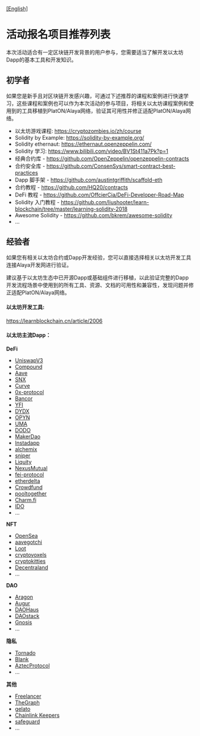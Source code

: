 [[English]](https://github.com/AlayaNetwork/Developer-Events/blob/main/Recommended%20Projects%20for%20the%20Event.md)

# 活动报名项目推荐列表

本次活动适合有一定区块链开发背景的用户参与，您需要适当了解开发以太坊Dapp的基本工具和开发知识。

## 初学者

如果您是新手且对区块链开发感兴趣，可通过下述推荐的课程和案例进行快速学习，这些课程和案例也可以作为本次活动的参与项目，将相关以太坊课程案例和使用到的工具移植到PlatON/Alaya网络，验证其可用性并修正适配PlatON/Alaya网络。

- 以太坊游戏课程: https://cryptozombies.io/zh/course
- Solidity by Example: https://solidity-by-example.org/
- Solidity ethernaut: https://ethernaut.openzeppelin.com/
- Solidity 学习: https://www.bilibili.com/video/BV1St411a7Pk?p=1
- 经典合约库 - https://github.com/OpenZeppelin/openzeppelin-contracts
- 合约安全库 - https://github.com/ConsenSys/smart-contract-best-practices
- Dapp 脚手架 - https://github.com/austintgriffith/scaffold-eth
- 合约教程 - https://github.com/HQ20/contracts
- DeFi 教程 - https://github.com/OffcierCia/DeFi-Developer-Road-Map
- Solidity 入门教程 - https://github.com/liushooter/learn-blockchain/tree/master/learning-solidity-2018
- Awesome Solidity - https://github.com/bkrem/awesome-solidity
- ...



## 经验者

如果您有相关以太坊合约或Dapp开发经验，您可以直接选择相关以太坊开发工具连接Alaya开发网进行验证。

建议基于以太坊生态中已开源Dapp或基础组件进行移植，以此验证完整的Dapp开发流程场景中使用到的所有工具、资源、文档的可用性和兼容性，发现问题并修正适配PlatON/Alaya网络。

#### **以太坊开发工具:**

https://learnblockchain.cn/article/2006  


#### 以太坊主流Dapp：

**DeFi**

- [UniswapV3](https://github.com/rebase-network/Dapp-Learning/blob/main/defi/Uniswap-V3/readme.md)
- [Compound](https://github.com/compound-developers)
- [Aave](https://docs.aave.com/portal/)
- [SNX](https://github.com/Synthetixio) 
- [Curve](https://github.com/curvefi) 
- [0x-protocol](https://github.com/0xProject/0x-protocol-specification/blob/master/v2/v2-specification.md#exchange) 
- [Bancor](https://bancor.network/) 
- [YFI](https://yearn.finance/) 
- [DYDX](https://dydx.exchange/)
- [OPYN](https://v2.opyn.co/)
- [UMA](https://github.com/UMAprotocol)
- [DODO](https://dodoex.github.io/docs/zh/docs/DODO-Economics-102) 
- [MakerDao](https://makerdao.com/en/)
- [Instadapp](https://github.com/Instadapp)
- [alchemix](https://github.com/alchemix-finance/alchemix-protocol) 
- [sniper](https://github.com/Supercycled/cake_sniper.git) 
- [Liquity](https://github.com/liquity)
- [NexusMutual](https://github.com/NexusMutual)
- [fei-protocol](https://github.com/fei-protocol)
- [etherdelta](https://github.com/etherdelta)
- [Crowdfund](https://github.com/OpenZeppelin/openzeppelin-contracts/tree/release-v2.3.0/contracts/crowdsale) 
- [pooltogether](https://github.com/pooltogether)
- [Charm.fi](https://github.com/charmfinance/alpha-vaults-contracts) 
- [IDO](https://github.com/gnosis/ido-contracts)
- ...

**NFT**

- [OpenSea](https://github.com/ProjectOpenSea/opensea-creatures) 
- [aavegotchi](https://aavegotchi.com/)
- [Loot](https://github.com/lootproject)
- [cryptovoxels](https://github.com/cryptovoxels)
- [cryptokitties](https://www.cryptokitties.co/)
- [Decentraland](https://github.com/decentraland)
- ...

**DAO**

- [Aragon](https://aragon.org/)
- [Augur](https://github.com/AugurProject)
- [DAOHaus](https://daohaus.club/)
- [DAOstack](https://github.com/daostack) 
- [Gnosis](https://github.com/gnosis)
- ...

**隐私**

- [Tornado](https://github.com/tornadocash)
- [Blank](https://github.com/Blank-Wallet/)
- [AztecProtocol](https://github.com/AztecProtocol)
- ...

**其他**

- [Freelancer](https://github.com/jacksonng77/freelancer) 
- [TheGraph](https://github.com/graphprotocol) 
- [gelato](https://github.com/gelatodigital)
- [Chainlink Keepers](https://docs.chain.link/docs/chainlink-keepers/introduction/)
- [safeguard]( https://github.com/withtally/safeguard)
- ...

